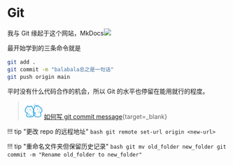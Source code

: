 # Git

我与 Git 缘起于这个网站，MkDocs![](../../images/tieba/heihei.png)

最开始学到的三条命令就是

```bash
git add .
git commit -m "balabala总之是一句话"
git push origin main
```

平时没有什么代码合作的机会，所以 Git 的水平也停留在能用就行的程度。

> ![](../../images/CC98_LOGO.png) [如何写 git commit message](https://www.cc98.org/topic/6098599){target=_blank}

!!! tip "更改 repo 的远程地址"
    ```bash
    git remote set-url origin <new-url>
    ```

!!! tip "重命名文件夹但保留历史记录"
    ```bash
    git mv old_folder new_folder
    git commit -m "Rename old_folder to new_folder"
    ```